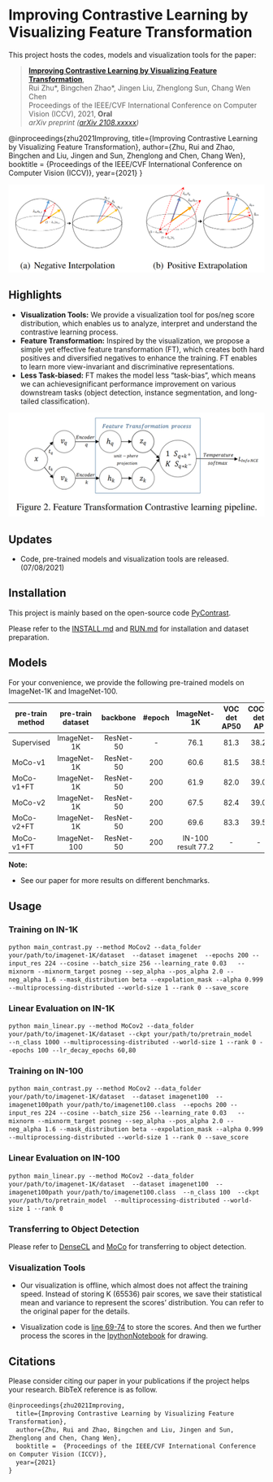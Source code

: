 # Improving Contrastive Learning by Visualizing Feature Transformation

This project hosts the codes, models and visualization tools for the paper: 

> [**Improving Contrastive Learning by Visualizing Feature Transformation**](xxxx),  
> Rui Zhu*, Bingchen Zhao*, Jingen Liu, Zhenglong Sun, Chang Wen Chen  
> Proceedings of the IEEE/CVF International Conference on Computer Vision (ICCV), 2021, **Oral**  
> *arXiv preprint ([arXiv 2108.xxxxx](x))*   

@inproceedings{zhu2021Improving,
  title={Improving Contrastive Learning by Visualizing Feature Transformation},
  author={Zhu, Rui and Zhao, Bingchen and Liu, Jingen and Sun, Zhenglong and Chen, Chang Wen},
  booktitle =  {Proceedings of the IEEE/CVF International Conference on Computer Vision (ICCV)},
  year={2021}
}

![highlights2](highlight1.png)

## Highlights
- **Visualization Tools:**  We provide a visualization tool for pos/neg score distribution, which enables us to analyze, interpret and understand the contrastive learning process.
- **Feature Transformation:**  Inspired by the visualization, we propose a simple yet effective feature transformation (FT), which creates both hard positives and diversified negatives to enhance the training. 
FT enables to learn more view-invariant and discriminative representations. 
- **Less Task-biased:** FT makes the model less “task-bias”, which means we
can achievesignificant performance improvement on various downstream tasks (object detection, instance segmentation, and long-tailed classification). 

![highlights](highlight2.png)

## Updates
   - Code, pre-trained models and visualization tools are released. (07/08/2021)


## Installation
This project is mainly based on the open-source code [PyContrast](https://github.com/HobbitLong/PyContrast).

Please refer to the [INSTALL.md](https://github.com/HobbitLong/PyContrast/blob/master/pycontrast/docs/INSTALL.md) and [RUN.md](https://github.com/HobbitLong/PyContrast/blob/master/pycontrast/docs/RUN.md) for installation and dataset preparation.



## Models
For your convenience, we provide the following pre-trained models on ImageNet-1K and ImageNet-100.

pre-train method | pre-train dataset | backbone | #epoch | ImageNet-1K | VOC det AP50| COCO det AP | Link
--- |:---:|:---:|:---:|:---:|:---:|:---:|:---:
Supervised | ImageNet-1K | ResNet-50 | - | 76.1 | 81.3 | 38.2| [download](https://cloudstor.aarnet.edu.au/plus/s/W2FST2pxKrC6HWp/download)
MoCo-v1 | ImageNet-1K | ResNet-50 | 200 | 60.6 | 81.5 | 38.5 | [download](https://dl.fbaipublicfiles.com/moco/moco_checkpoints/moco_v1_200ep/moco_v1_200ep_pretrain.pth.tar)
MoCo-v1+FT | ImageNet-1K | ResNet-50 | 200 | 61.9 | 82.0 | 39.0 | [download](https://cuhko365-my.sharepoint.com/:u:/g/personal/219019048_link_cuhk_edu_cn/EXy5EHiwvtBMt9dPlAXk69QB23U8tjK07JJ4B0l-24ZIOg?e=0FXWN8)
MoCo-v2 | ImageNet-1K | ResNet-50 | 200 | 67.5 | 82.4 | 39.0 | [download](https://dl.fbaipublicfiles.com/moco/moco_checkpoints/moco_v2_200ep/moco_v2_200ep_pretrain.pth.tar)
MoCo-v2+FT | ImageNet-1K | ResNet-50 | 200 | 69.6 | 83.3 | 39.5 | [download](https://cuhko365-my.sharepoint.com/:u:/g/personal/219019048_link_cuhk_edu_cn/EWmxeCue5hhFmGZG-qaJgDABJoQiHtppl7CyZyqXPngNDA?e=5IgLoV)
MoCo-v1+FT | ImageNet-100 | ResNet-50 | 200 | IN-100 result 77.2 | - | - | [download](https://cuhko365-my.sharepoint.com/:u:/g/personal/219019048_link_cuhk_edu_cn/EbuNGnkSjGdOmCceRd-3qfwBK3pnKzpr2qS1BEblQo0rUg?e=eFF70L)


**Note:** 
- See our paper for more results on different benchmarks.




## Usage

### Training on IN-1K
    python main_contrast.py --method MoCov2 --data_folder your/path/to/imagenet-1K/dataset  --dataset imagenet  --epochs 200 --input_res 224 --cosine --batch_size 256 --learning_rate 0.03   --mixnorm --mixnorm_target posneg --sep_alpha --pos_alpha 2.0 --neg_alpha 1.6 --mask_distribution beta --expolation_mask --alpha 0.999 --multiprocessing-distributed --world-size 1 --rank 0 --save_score

### Linear Evaluation on IN-1K
    python main_linear.py --method MoCov2 --data_folder your/path/to/imagenet-1K/dataset --ckpt your/path/to/pretrain_model   --n_class 1000 --multiprocessing-distributed --world-size 1 --rank 0 --epochs 100 --lr_decay_epochs 60,80

### Training on IN-100
    python main_contrast.py --method MoCov2 --data_folder your/path/to/imagenet-1K/dataset  --dataset imagenet100  --imagenet100path your/path/to/imagenet100.class  --epochs 200 --input_res 224 --cosine --batch_size 256 --learning_rate 0.03   --mixnorm --mixnorm_target posneg --sep_alpha --pos_alpha 2.0 --neg_alpha 1.6 --mask_distribution beta --expolation_mask --alpha 0.999 --multiprocessing-distributed --world-size 1 --rank 0 --save_score

### Linear Evaluation on IN-100
    python main_linear.py --method MoCov2 --data_folder your/path/to/imagenet-1K/dataset  --dataset imagenet100  --imagenet100path your/path/to/imagenet100.class  --n_class 100  --ckpt your/path/to/pretrain_model  --multiprocessing-distributed --world-size 1 --rank 0 
    
### Transferring to Object Detection
Please refer to [DenseCL](https://github.com/WXinlong/DenseCL) and [MoCo](https://github.com/facebookresearch/moco) for transferring to object detection.


### Visualization Tools
- Our visualization is offline, which almost does not affect the training speed.
Instead of storing K (65536) pair scores, we save their statistical mean and variance to represent the scores’ distribution. 
You can refer to the original paper for the details.

- Visualization code is [line 69-74](https://github.com/DTennant/CL-Visualizing-Feature-Transformation/blob/f2b1471e6f17278260a9e8bdaddbd504556fb13b/memory/mem_moco.py#L69) to store the scores.
And then we further process the scores in the [IpythonNotebook](https://github.com/DTennant/CL-Visualizing-Feature-Transformation/blob/e1658ceda39f657c1b0f608ef6ef124b404e451b/Visualization%20Tools.ipynb) for drawing.

## Citations
Please consider citing our paper in your publications if the project helps your research. BibTeX reference is as follow.
```
@inproceedings{zhu2021Improving,
  title={Improving Contrastive Learning by Visualizing Feature Transformation},
  author={Zhu, Rui and Zhao, Bingchen and Liu, Jingen and Sun, Zhenglong and Chen, Chang Wen},
  booktitle =  {Proceedings of the IEEE/CVF International Conference on Computer Vision (ICCV)},
  year={2021}
}
```
